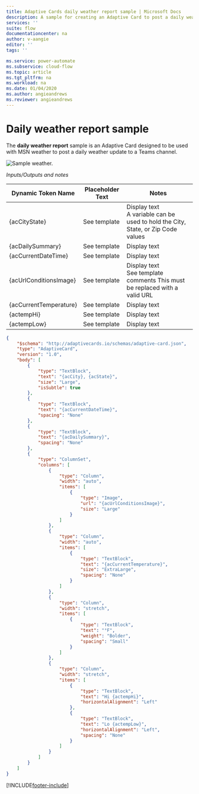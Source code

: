 ```yaml
---
title: Adaptive Cards daily weather report sample | Microsoft Docs
description: A sample for creating an Adaptive Card to post a daily weather update to a Teams channel
services: ''
suite: flow
documentationcenter: na
author: v-aangie
editor: ''
tags: ''

ms.service: power-automate
ms.subservice: cloud-flow
ms.topic: article
ms.tgt_pltfrm: na
ms.workload: na
ms.date: 01/04/2020
ms.author: angieandrews
ms.reviewer: angieandrews
---
```


# Daily weather report sample

The **daily weather report** sample is an Adaptive Card designed to be used with MSN weather to post a daily weather update to a Teams channel.

![Sample weather.](media/adaptive-cards/weather.png)

*Inputs/Outputs and notes*

| Dynamic Token Name     | Placeholder Text | Notes                                                                         |
|------------------------|------------------|--------------------------------------------------------------------------------|
| {acCityState}          | See template     | Display text <br>  A variable can be used to hold the City, State, or Zip Code values                                                                   |
| {acDailySummary}       | See template     | Display text                                                                   |
| {acCurrentDateTime}    | See template     | Display text                                                                   |
| {acUrlConditionsImage} | See template     | Display text  <br> See template comments This must be replaced with a valid URL                                                                 |
| {acCurrentTemperature} | See template     | Display text                                                                   |
| {actempHi}             | See template     | Display text                                                                   |
| {actempLow}            | See template     | Display text                                                                   |


``` json
{
    "$schema": "http://adaptivecards.io/schemas/adaptive-card.json",
    "type": "AdaptiveCard",
    "version": "1.0",
    "body": [
        {
            "type": "TextBlock",
            "text": "{acCity}, {acState}",
            "size": "Large",
            "isSubtle": true
        },
        {
            "type": "TextBlock",
            "text": "{acCurrentDateTime}",
            "spacing": "None"
        },
        {
            "type": "TextBlock",
            "text": "{acDailySummary}",
            "spacing": "None"
        },
        {
            "type": "ColumnSet",
            "columns": [
                {
                    "type": "Column",
                    "width": "auto",
                    "items": [
                        {
                            "type": "Image",
                            "url": "{acUrlConditionsImage}",
                            "size": "Large"
                        }
                    ]
                },
                {
                    "type": "Column",
                    "width": "auto",
                    "items": [
                        {
                            "type": "TextBlock",
                            "text": "{acCurrentTemperature}",
                            "size": "ExtraLarge",
                            "spacing": "None"
                        }
                    ]
                },
                {
                    "type": "Column",
                    "width": "stretch",
                    "items": [
                        {
                            "type": "TextBlock",
                            "text": "°F",
                            "weight": "Bolder",
                            "spacing": "Small"
                        }
                    ]
                },
                {
                    "type": "Column",
                    "width": "stretch",
                    "items": [
                        {
                            "type": "TextBlock",
                            "text": "Hi {actempHi}",
                            "horizontalAlignment": "Left"
                        },
                        {
                            "type": "TextBlock",
                            "text": "Lo {actempLow}",
                            "horizontalAlignment": "Left",
                            "spacing": "None"
                        }
                    ]
                }
            ]
        }
    ]
}
```


[!INCLUDE[footer-include](includes/footer-banner.md)]
